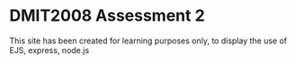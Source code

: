 # DMIT2008 Assessment 2

This site has been created for learning purposes only, to display the use of EJS, express, node.js

 


 
  